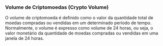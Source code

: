 ### Volume de Criptomoedas (Crypto Volume)

O volume de criptomoeda é definido como o valor da quantidade total de moedas compradas ou vendidas em um determinado período de tempo. Normalmente, o volume é expresso como volume de 24 horas, ou seja, o valor monetário da quantidade de moedas compradas ou vendidas em uma janela de 24 horas.
